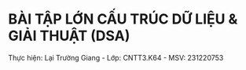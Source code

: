 # BÀI TẬP LỚN CẤU TRÚC DỮ LIỆU & GIẢI THUẬT (DSA)
Thực hiện: Lại Trường Giang - Lớp: CNTT3.K64 - MSV: 231220753
